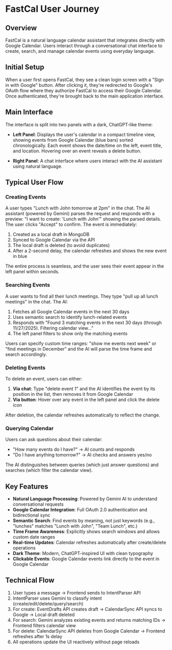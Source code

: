# FastCal User Journey

## Overview

FastCal is a natural language calendar assistant that integrates directly with Google Calendar. Users interact through a conversational chat interface to create, search, and manage calendar events using everyday language.

## Initial Setup

When a user first opens FastCal, they see a clean login screen with a "Sign in with Google" button. After clicking it, they're redirected to Google's OAuth flow where they authorize FastCal to access their Google Calendar. Once authenticated, they're brought back to the main application interface.

## Main Interface

The interface is split into two panels with a dark, ChatGPT-like theme:

- **Left Panel**: Displays the user's calendar in a compact timeline view, showing events from Google Calendar (blue bars) sorted chronologically. Each event shows the date/time on the left, event title, and location. Hovering over an event reveals a delete button.

- **Right Panel**: A chat interface where users interact with the AI assistant using natural language.

## Typical User Flow

### Creating Events

A user types "Lunch with John tomorrow at 2pm" in the chat. The AI assistant (powered by Gemini) parses the request and responds with a preview: "I want to create: 'Lunch with John'" showing the parsed details. The user clicks "Accept" to confirm. The event is immediately:
1. Created as a local draft in MongoDB
2. Synced to Google Calendar via the API
3. The local draft is deleted (to avoid duplicates)
4. After a 2-second delay, the calendar refreshes and shows the new event in blue

The entire process is seamless, and the user sees their event appear in the left panel within seconds.

### Searching Events

A user wants to find all their lunch meetings. They type "pull up all lunch meetings" in the chat. The AI:
1. Fetches all Google Calendar events in the next 30 days
2. Uses semantic search to identify lunch-related events
3. Responds with "Found 3 matching events in the next 30 days (through 11/27/2025). Filtering calendar view..."
4. The left panel filters to show only the matching events

Users can specify custom time ranges: "show me events next week" or "find meetings in December" and the AI will parse the time frame and search accordingly.

### Deleting Events

To delete an event, users can either:
1. **Via chat**: Type "delete event 1" and the AI identifies the event by its position in the list, then removes it from Google Calendar
2. **Via button**: Hover over any event in the left panel and click the delete icon

After deletion, the calendar refreshes automatically to reflect the change.

### Querying Calendar

Users can ask questions about their calendar:
- "How many events do I have?" → AI counts and responds
- "Do I have anything tomorrow?" → AI checks and answers yes/no

The AI distinguishes between queries (which just answer questions) and searches (which filter the calendar view).

## Key Features

- **Natural Language Processing**: Powered by Gemini AI to understand conversational requests
- **Google Calendar Integration**: Full OAuth 2.0 authentication and bidirectional sync
- **Semantic Search**: Find events by meaning, not just keywords (e.g., "lunches" matches "Lunch with John", "Team Lunch", etc.)
- **Time Frame Awareness**: Explicitly shows search windows and allows custom date ranges
- **Real-time Updates**: Calendar refreshes automatically after create/delete operations
- **Dark Theme**: Modern, ChatGPT-inspired UI with clean typography
- **Clickable Events**: Google Calendar events link directly to the event in Google Calendar

## Technical Flow

1. User types a message → Frontend sends to IntentParser API
2. IntentParser uses Gemini to classify intent (create/edit/delete/query/search)
3. For create: EventDrafts API creates draft → CalendarSync API syncs to Google → Local draft deleted
4. For search: Gemini analyzes existing events and returns matching IDs → Frontend filters calendar view
5. For delete: CalendarSync API deletes from Google Calendar → Frontend refreshes after 1s delay
6. All operations update the UI reactively without page reloads
